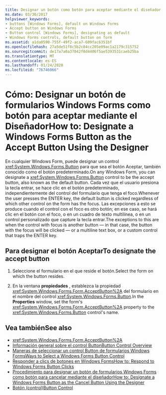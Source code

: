 ```yaml
---
title: Designar un botón como botón para aceptar mediante el diseñador
ms.date: 03/30/2017
helpviewer_keywords:
- buttons [Windows Forms], default on Windows Forms
- Accept button on Windows Forms
- Button control [Windows Forms], designating as default
- Windows Forms controls, default button on form
ms.assetid: a1da0590-755f-49f2-aca7-609fac6351bf
ms.openlocfilehash: 27a5de51f8c5b2c84cc205e09ac1a2179c315752
ms.sourcegitcommit: de17a7a0a37042f0d4406f5ae5393531caeb25ba
ms.translationtype: MT
ms.contentlocale: es-ES
ms.lasthandoff: 01/24/2020
ms.locfileid: "76746066"
---
```

# <a name="how-to-designate-a-windows-forms-button-as-the-accept-button-using-the-designer"></a><span data-ttu-id="4652d-102">Cómo: Designar un botón de formularios Windows Forms como botón para aceptar mediante el Diseñador</span><span class="sxs-lookup"><span data-stu-id="4652d-102">How to: Designate a Windows Forms Button as the Accept Button Using the Designer</span></span>
<span data-ttu-id="4652d-103">En cualquier Windows Form, puede designar un control <xref:System.Windows.Forms.Button> para que sea el botón Aceptar, también conocido como el botón predeterminado.</span><span class="sxs-lookup"><span data-stu-id="4652d-103">On any Windows Form, you can designate a <xref:System.Windows.Forms.Button> control to be the accept button, also known as the default button.</span></span> <span data-ttu-id="4652d-104">Cada vez que el usuario presiona la tecla entrar, se hace clic en el botón predeterminado, independientemente del control del formulario que tenga el foco.</span><span class="sxs-lookup"><span data-stu-id="4652d-104">Whenever the user presses the ENTER key, the default button is clicked regardless of which other control on the form has the focus.</span></span> <span data-ttu-id="4652d-105">Las excepciones a esto se produce cuando el control con el foco es otro botón; en ese caso, se hará clic en el botón con el foco, o en un cuadro de texto multilínea, o en un control personalizado que capture la tecla entrar.</span><span class="sxs-lookup"><span data-stu-id="4652d-105">The exceptions to this are when the control with focus is another button — in that case, the button with the focus will be clicked — or a multiline text box, or a custom control that traps the ENTER key.</span></span>

## <a name="to-designate-the-accept-button"></a><span data-ttu-id="4652d-106">Para designar el botón Aceptar</span><span class="sxs-lookup"><span data-stu-id="4652d-106">To designate the accept button</span></span>

1. <span data-ttu-id="4652d-107">Seleccione el formulario en el que reside el botón.</span><span class="sxs-lookup"><span data-stu-id="4652d-107">Select the form on which the button resides.</span></span>

2. <span data-ttu-id="4652d-108">En la ventana **propiedades** , establezca la propiedad <xref:System.Windows.Forms.Form.AcceptButton%2A> del formulario en el nombre del control <xref:System.Windows.Forms.Button>.</span><span class="sxs-lookup"><span data-stu-id="4652d-108">In the **Properties** window, set the form's <xref:System.Windows.Forms.Form.AcceptButton%2A> property to the <xref:System.Windows.Forms.Button> control's name.</span></span>

## <a name="see-also"></a><span data-ttu-id="4652d-109">Vea también</span><span class="sxs-lookup"><span data-stu-id="4652d-109">See also</span></span>

- <xref:System.Windows.Forms.Form.AcceptButton%2A>
- [<span data-ttu-id="4652d-110">Información general sobre el control Button</span><span class="sxs-lookup"><span data-stu-id="4652d-110">Button Control Overview</span></span>](button-control-overview-windows-forms.md)
- [<span data-ttu-id="4652d-111">Maneras de seleccionar un control Button de formularios Windows Forms</span><span class="sxs-lookup"><span data-stu-id="4652d-111">Ways to Select a Windows Forms Button Control</span></span>](ways-to-select-a-windows-forms-button-control.md)
- [<span data-ttu-id="4652d-112">Responder a clics de botones en Windows Forms</span><span class="sxs-lookup"><span data-stu-id="4652d-112">How to: Respond to Windows Forms Button Clicks</span></span>](how-to-respond-to-windows-forms-button-clicks.md)
- [<span data-ttu-id="4652d-113">Procedimiento para designar un botón de formularios Windows Forms como botón para cancelar mediante el diseñador</span><span class="sxs-lookup"><span data-stu-id="4652d-113">How to: Designate a Windows Forms Button as the Cancel Button Using the Designer</span></span>](designate-a-wf-button-as-the-cancel-button-using-the-designer.md)
- [<span data-ttu-id="4652d-114">Botón (control)</span><span class="sxs-lookup"><span data-stu-id="4652d-114">Button Control</span></span>](button-control-windows-forms.md)

